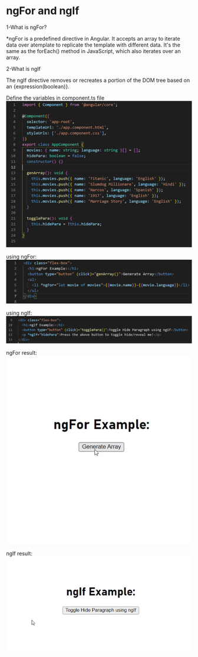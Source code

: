 # ngFor and ngIf

1-What is ngFor?

*ngFor is a predefined directive in Angular. It accepts an array to iterate data over atemplate to replicate the template with different data. It's the same as the forEach() method in JavaScript, which also iterates over an array.

2-What is ngIf

The ngIf directive removes or recreates a portion of the DOM tree based on an {expression(boolean)}.

Define the variables in component.ts file
![](Screenshots/img1.png)

using ngFor:
![](Screenshots/img2.png)

using ngIf:
![](Screenshots/img3.png)

ngFor result:
![](Screenshots/ngforgif.gif)

ngIf result:
![](Screenshots/ngifgif.gif)